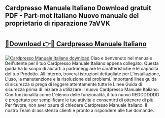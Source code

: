## Cardpresso Manuale Italiano Download gratuit PDF - Part-mot Italiano Nuovo manuale del proprietario di riparazione 7aVVK

# <h2><a href="http://dfb462.blite.top/?on=Cardpresso+Manuale+Italiano">🔗Download 👉🔴 Cardpresso Manuale Italiano</a></h2>

[![Cardpresso Manuale Italiano download](https://i.imgur.com/lujVjoI.png)](http://dfb462.blite.top/?on=Cardpresso+Manuale+Italiano)
Ciao e benvenuto nel manuale Dell'utente per il tuo Cardpresso Manuale Italiano appena collegato. Questa guida ha lo scopo di aiutarti a padroneggiare le caratteristiche e le capacità del tuo Prodotto. All'interno, troverai istruzioni dettagliate per L'installazione, L'uso, la manutenzione e la risoluzione dei problemi. Importanti linee guida di sicurezza si prega di leggere attentamente tutte le Linee Guida di sicurezza prima di iniziare a utilizzare il nuovo Cardpresso Manuale Italiano. Con funzionalità come L'elenco delle funzionalità, il tuo nuovo REDDDDDDD è progettato per semplificare le tue attività e consentirti di ottenere di più. Per favore, non aver paura di chiedere Cardpresso Manuale Italiano. Il nostro Team di assistenza clienti è pronto a rispondere alle tue domande.

